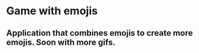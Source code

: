 # Game with emojis

## Application that combines emojis to create more emojis. Soon with more gifs. 
